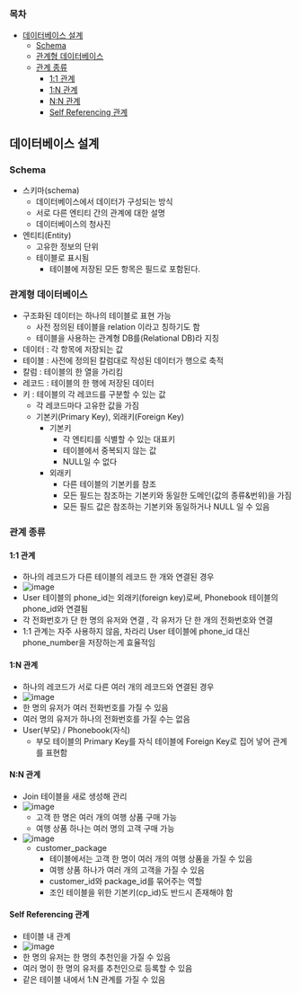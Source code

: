 ### 목차
- [데이터베이스 설계](#데이터베이스-설계)
  - [Schema](#schema)
  - [관계형 데이터베이스](#관계형-데이터베이스)
  - [관계 종류](#관계-종류)
    - [1:1 관계](#11-관계)
    - [1:N 관계](#1n-관계)
    - [N:N 관계](#nn-관계)
    - [Self Referencing 관계](#self-referencing-관계)
## 데이터베이스 설계

### Schema 
- 스키마(schema)
  - 데이터베이스에서 데이터가 구성되는 방식
  - 서로 다른 엔티티 간의 관계에 대한 설명
  - 데이터베이스의 청사진
- 엔티티(Entity)
  - 고유한 정보의 단위
  - 테이블로 표시됨
    - 테이블에 저장된 모든 항목은 필드로 포함된다.

### 관계형 데이터베이스
- 구조화된 데이터는 하나의 테이블로 표현 가능
  - 사전 정의된 테이블을 relation 이라고 칭하기도 함
  - 테이블을 사용하는 관계형 DB를(Relational DB)라 지칭
- 데이터 : 각 항목에 저장되는 값
- 테이블 : 사전에 정의된 칼럼대로 작성된 데이터가 행으로 축적
- 칼럼 : 테이블의 한 열을 가리킴
- 레코드 : 테이블의 한 행에 저장된 데이터
- 키 : 테이블의 각 레코드를 구분할 수 있는 값
  - 각 레코드마다 고유한 값을 가짐
  - 기본키(Primary Key), 외래키(Foreign Key)
    - 기본키
      - 각 엔티티를 식별할 수 있는 대표키
      - 테이블에서 중복되지 않는 값
      - NULL일 수 없다
    - 외래키 
      - 다른 테이블의 기본키를 참조
      - 모든 필드는 참조하는 기본키와 동일한 도메인(값의 종류&번위)을 가짐
      - 모든 필드 값은 참조하는 기본키와 동일하거나 NULL 일 수 있음

### 관계 종류
#### 1:1 관계
  - 하나의 레코드가 다른 테이블의 레코드 한 개와 연결된 경우
  - ![image](https://user-images.githubusercontent.com/102513932/194222897-5e01d494-b09c-45e0-8ed9-b84a8c1ca970.png)
  - User 테이블의 phone_id는 외래키(foreign key)로써, Phonebook 테이블의 phone_id와 연결됨
  - 각 전화번호가 단 한 명의 유저와 연결 , 각 유저가 단 한 개의 전화번호와 연결
  - 1:1 관계는 자주 사용하지 않음, 차라리 User 테이블에 phone_id 대신 phone_number을 저장하는게 효율적임
#### 1:N 관계
  - 하나의 레코드가 서로 다른 여러 개의 레코드와 연결된 경우
  - ![image](https://user-images.githubusercontent.com/102513932/194223222-5a3d30b8-859d-4f27-9af3-b5c9259cdab1.png)
  - 한 명의 유저가 여러 전화번호를 가질 수 있음
  - 여러 명의 유저가 하나의 전화번호를 가질 수는 없음
  - User(부모) / Phonebook(자식)
    - 부모 테이블의 Primary Key를 자식 테이블에 Foreign Key로 집어 넣어 관계를 표현함
#### N:N 관계
  - Join 테이블을 새로 생성해 관리
  - ![image](https://user-images.githubusercontent.com/102513932/194224413-fa40ec15-1d24-4033-b5b4-04ed280180ed.png)
    - 고객 한 명은 여러 개의 여행 상품 구매 가능
    - 여행 상품 하나는 여러 명의 고객 구매 가능
  - ![image](https://user-images.githubusercontent.com/102513932/194224479-1195db72-b0da-4d9e-a423-473ea86d8d6d.png)
    - customer_package 
      - 테이블에서는 고객 한 명이 여러 개의 여행 상품을 가질 수 있음
      - 여행 상품 하나가 여러 개의 고객을 가질 수 있음
      - customer_id와 package_id를 묶어주는 역할
      - 조인 테이블을 위한 기본키(cp_id)도 반드시 존재해야 함
#### Self Referencing 관계
  - 테이블 내 관계
  - ![image](https://user-images.githubusercontent.com/102513932/194225486-d03643fb-670f-446e-9fa4-71d3864b4f0e.png)
  - 한 명의 유저는 한 명의 추천인을 가질 수 있음
  - 여러 명이 한 명의 유저를 추천인으로 등록할 수 있음
  - 같은 테이블 내에서 1:N 관계를 가질 수 있음 
